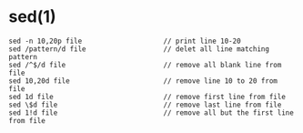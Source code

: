
# sed(1)

    sed -n 10,20p file                    // print line 10-20
    sed /pattern/d file                   // delet all line matching pattern
    sed /^$/d file                        // remove all blank line from file
    sed 10,20d file                       // remove line 10 to 20 from file
    sed 1d file                           // remove first line from file
    sed \$d file                          // remove last line from file
    sed 1!d file                          // remove all but the first line from file
